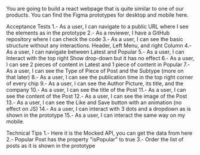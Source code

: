 
You are going to build a react webpage that is quite similar to one of our products. You can find the Figma prototypes for desktop and mobile here.

Acceptance Tests
1.- As a user, I can navigate to a public URL where I see the elements as in the prototype
2.- As a reviewer, I have a GitHub repository where I can check the code
3.- As a user, I can see the basic structure without any interactions. Header, Left Menu, and right Column
4.- As a user, I can navigate between Latest and Popular
5.- As a user, I can Interact with the top right Show drop-down but it has no effect
6.- As a user, I can see 2 pieces of content in Latest and 1 piece of content in Popular
7.- As a user, I can see the Type of Piece of Post and the Subtype (more on that later)
8.- As a user, I can see the publication time in the top right corner of every chip
9.- As a user, I can see the Author Picture, its title, and the company
10.- As a user, I can see the title of the Post
11.- As a user, I can see the content of the Post
12.- As a user, I can see the image of the Post
13.- As a user, I can see the Like and Save button with an animation (no effect on JS)
14.- As a user, I can interact with 3 dots and a dropdown as is shown in the prototype
15.- As a user, I can interact the same way on my mobile.

Technical Tips
1.- Here it is the Mocked API, you can get the data from here
2.- Popular Post has the property "isPopular" to true
3.- Order the list of posts as it is shown in the prototype